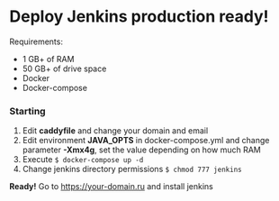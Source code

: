 # Deploy Jenkins production ready!

Requirements:
  - 1 GB+ of RAM
  - 50 GB+ of drive space
  - Docker
  - Docker-compose
  
### Starting
1. Edit **caddyfile** and change your domain and email
2. Edit environment **JAVA_OPTS** in docker-compose.yml and change parameter **-Xmx4g**, set the value depending on how much RAM
3. Execute ```$ docker-compose up -d```
4. Change jenkins directory permissions ```$ chmod 777 jenkins```

**Ready!** Go to https://your-domain.ru and install jenkins
